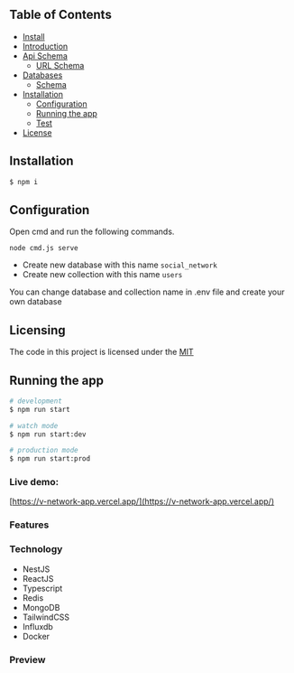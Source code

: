 ## Table of Contents

- [Install](#install)
- [Introduction](#introduction)
- [Api Schema](#api-schema)
    - [URL Schema](#url-Schema)
- [Databases](#databases)
    - [Schema](#database-schema)
- [Installation](#installation)
    - [Configuration](#configuration)
    - [Running the app](#running-the-app)
    - [Test](#test)
- [License](#license)

## Installation

```bash
$ npm i
```

## Configuration

Open cmd and run the following commands.

```shell
node cmd.js serve
```

* Create new database with this name `social_network`
* Create new collection with this name `users`

You can change database and collection name in .env file and create your own database 

## Licensing

The code in this project is licensed under
the [MIT](https://github.com/vinhngo1907/v-network/blob/main/LICENSE)

## Running the app

```bash
# development
$ npm run start

# watch mode
$ npm run start:dev

# production mode
$ npm run start:prod
```

### Live demo: 

[https://v-network-app.vercel.app/](https://v-network-app.vercel.app/)

### Features

### Technology

- NestJS
- ReactJS
- Typescript
- Redis
- MongoDB
- TailwindCSS
- Influxdb
- Docker

### Preview
